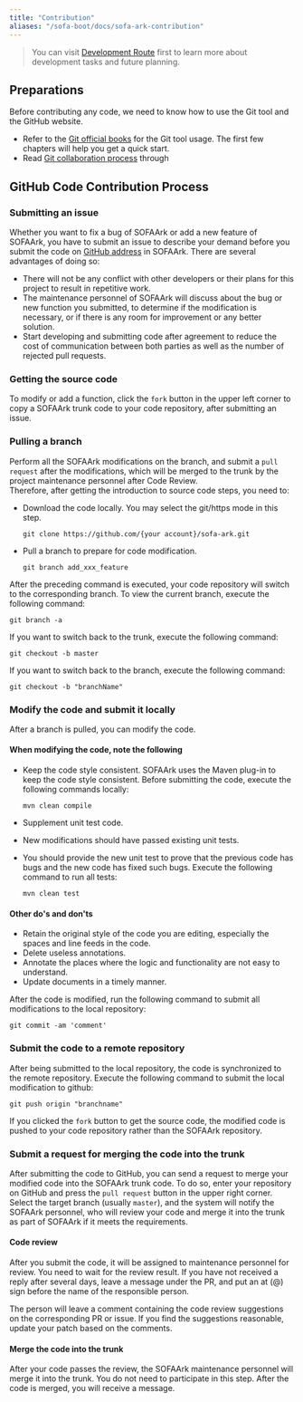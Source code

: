 ```yaml
---
title: "Contribution"
aliases: "/sofa-boot/docs/sofa-ark-contribution"
---
```


> You can visit [Development Route](../sofa-ark-roadmap) first to learn more about development tasks and future planning.

## Preparations

Before contributing any code, we need to know how to use the Git tool and the GitHub website.

* Refer to the [Git official books](http://git-scm.com/book/zh/v1) for the Git tool usage. The first few chapters will help you get a quick start.
* Read [Git collaboration process](http://www.ruanyifeng.com/blog/2015/12/git-workflow.html) through

## GitHub Code Contribution Process

### Submitting an issue

Whether you want to fix a bug of SOFAArk or add a new feature of SOFAArk, you have to submit an issue to describe your demand before you submit the code on [GitHub  address](https://github.com/sofastack/sofa-ark) in SOFAArk. There are several advantages of doing so:

* There will not be any conflict with other developers or their plans for this project to result in repetitive work.
* The maintenance personnel of SOFAArk will discuss about the bug or new function you submitted, to determine if the modification is necessary, or if there is any room for improvement or any better solution.
* Start developing and submitting code after agreement to reduce the cost of communication between both parties as well as the number of rejected pull requests.


### Getting the source code

To modify or add a function, click the `fork` button in the upper left corner to copy a SOFAArk trunk code to your code repository, after submitting an issue.

### Pulling a branch

Perform all the SOFAArk modifications on the branch, and submit a `pull request` after the modifications, which will be merged to the trunk by the project maintenance personnel after Code Review.  
Therefore, after getting the introduction to source code steps, you need to:

* Download the code locally. You may select the git/https mode in this step.

  ```text
  git clone https://github.com/{your account}/sofa-ark.git 
  ```

* Pull a branch to prepare for code modification.

  ```text
  git branch add_xxx_feature
  ```
  

After the preceding command is executed, your code repository will switch to the corresponding branch. To view the current branch, execute the following command:

```text
git branch -a
```

If you want to switch back to the trunk, execute the following command:

```text
git checkout -b master
```

If you want to switch back to the branch, execute the following command:

```text
git checkout -b "branchName"
```

### Modify the code and submit it locally

After a branch is pulled, you can modify the code.

#### When modifying the code, note the following

* Keep the code style consistent. SOFAArk uses the Maven plug-in to keep the code style consistent. Before submitting the code, execute the following commands locally:
  
  ```text
  mvn clean compile
  ```

* Supplement unit test code.
* New modifications should have passed existing unit tests.
* You should provide the new unit test to prove that the previous code has bugs and the new code has fixed such bugs. Execute the following command to run all tests:
  ```text
  mvn clean test
  ```

#### Other do's and don'ts

* Retain the original style of the code you are editing, especially the spaces and line feeds in the code.
* Delete useless annotations.
* Annotate the places where the logic and functionality are not easy to understand.
* Update documents in a timely manner.

After the code is modified, run the following command to submit all modifications to the local repository:

  ```plain
  git commit -am 'comment'
  ```

### Submit the code to a remote repository

After being submitted to the local repository, the code is synchronized to the remote repository. Execute the following command to submit the local modification to github:

```plain
git push origin "branchname"
```

If you clicked the `fork` button to get the source code, the modified code is pushed to your code repository rather than the SOFAArk repository.

### Submit a request for merging the code into the trunk

After submitting the code to GitHub, you can send a request to merge your modified code into the SOFAArk trunk code. To do so, enter your repository on GitHub and press the `pull request` button in the upper right corner. Select the target branch (usually `master`), and the system will notify the SOFAArk personnel, who will review your code and merge it into the trunk as part of SOFAArk if it meets the requirements.

#### Code review

After you submit the code, it will be assigned to maintenance personnel for review. You need to wait for the review result. If you have not received a reply after several days, leave a message under the PR, and put an at (@) sign before the name of the responsible person.

The person will leave a comment containing the code review suggestions on the corresponding PR or issue. If you find the suggestions reasonable, update your patch based on the comments.

#### Merge the code into the trunk

After your code passes the review, the SOFAArk maintenance personnel will merge it into the trunk. You do not need to participate in this step. After the code is merged, you will receive a message.
